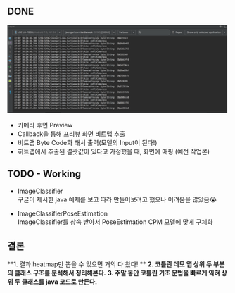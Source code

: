 ## DONE

<img src ="images/bitmap-to-byte-code.png" width=500px height=200px/>

- 카메라 후면 Preview
- Callback을 통해 프리뷰 화면 비트맵 추출
- 비트맵 Byte Code화 해서 출력(모델의 Input이 된다!)
- 히트맵에서 추출된 결괏값이 있다고 가정했을 때, 화면에 매핑 (예전 작업본)

## TODO - Working

- ImageClassifier <br/>
구글이 제시한 java 예제를 보고 따라 만들어보려고 했으나 어려움을 많았음😭

- ImageClassifierPoseEstimation <br/>
ImageClassifier를 상속 받아서 PoseEstimation CPM 모델에 맞게 구체화

## 결론

**1. 결과 heatmap만 뽑을 수 있으면 거의 다 왔다! **
**2. 코틀린 데모 앱 상위 두 부분의 클래스 구조를 분석해서 정리해본다.**
**3. 주말 동안 코틀린 기초 문법을 빠르게 익혀 상위 두 클래스를 java 코드로 만든다.**
